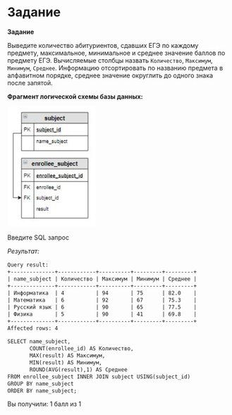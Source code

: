 # Задание

**Задание**

Выведите количество абитуриентов, сдавших ЕГЭ по каждому предмету, максимальное, минимальное и среднее значение баллов по предмету ЕГЭ. Вычисляемые столбцы назвать `Количество`, `Максимум`, `Минимум`, `Среднее`. Информацию отсортировать по названию предмета в алфавитном порядке, среднее значение округлить до одного знака после запятой.

**Фрагмент логической схемы базы данных:**

<p float="left">
<img src="cx_2_20.jpg" width="200" />
</p>

Введите SQL запрос

*Результат:*

```mysql
Query result:
+--------------+------------+----------+---------+---------+
| name_subject | Количество | Максимум | Минимум | Среднее |
+--------------+------------+----------+---------+---------+
| Информатика  | 4          | 94       | 75      | 82.0    |
| Математика   | 6          | 92       | 67      | 75.3    |
| Русский язык | 6          | 90       | 65      | 77.5    |
| Физика       | 5          | 90       | 41      | 69.8    |
+--------------+------------+----------+---------+---------+
Affected rows: 4
```

```mysql
SELECT name_subject,
       COUNT(enrollee_id) AS Количество,
       MAX(result) AS Максимум,
       MIN(result) AS Минимум,
       ROUND(AVG(result),1) AS Среднее
FROM enrollee_subject INNER JOIN subject USING(subject_id)
GROUP BY name_subject
ORDER BY name_subject;
```

Вы получили: 1 балл из 1

